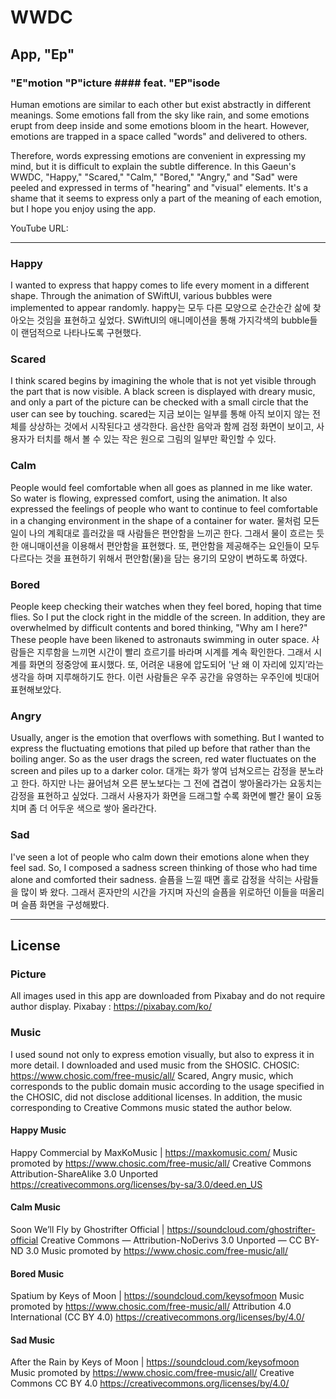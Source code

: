 # WWDC

## App, "Ep"

### "E"motion "P"icture #### feat. "EP"isode
Human emotions are similar to each other but exist abstractly in different meanings.
Some emotions fall from the sky like rain, and some emotions erupt from deep inside and some emotions bloom in the heart.
However, emotions are trapped in a space called "words" and delivered to others.

Therefore, words expressing emotions are convenient in expressing my mind, but it is difficult to explain the subtle difference.
In this Gaeun's WWDC, "Happy," "Scared," "Calm," "Bored," "Angry," and "Sad" were peeled and expressed in terms of "hearing" and "visual" elements.
It's a shame that it seems to express only a part of the meaning of each emotion, but I hope you enjoy using the app.

YouTube URL:

-------
### Happy
I wanted to express that happy comes to life every moment in a different shape.
Through the animation of SWiftUI, various bubbles were implemented to appear randomly.
happy는 모두 다른 모양으로 순간순간 삶에 찾아오는 것임을 표현하고 싶었다.
SWiftUI의 애니메이션을 통해 가지각색의 bubble들이 랜덤적으로 나타나도록 구현했다.

### Scared
I think scared begins by imagining the whole that is not yet visible through the part that is now visible.
A black screen is displayed with dreary music, and only a part of the picture can be checked with a small circle that the user can see by touching.
scared는 지금 보이는 일부를 통해 아직 보이지 않는 전체를 상상하는 것에서 시작된다고 생각한다.
음산한 음악과 함께 검정 화면이 보이고, 사용자가 터치를 해서 볼 수 있는 작은 원으로 그림의 일부만 확인할 수 있다.

### Calm
People would feel comfortable when all goes as planned in me like water.
So water is flowing, expressed comfort, using the animation.
It also expressed the feelings of people who want to continue to feel comfortable in a changing environment in the shape of a container for water.
물처럼 모든 일이 나의 계획대로 흘러갔을 때 사람들은 편안함을 느끼곤 한다.
그래서 물이 흐르는 듯한 애니매이션을 이용해서 편안함을 표현했다.
또, 편안함을 제공해주는 요인들이 모두 다르다는 것을 표현하기 위해서 편안함(물)을 담는 용기의 모양이 변하도록 하였다.

### Bored
People keep checking their watches when they feel bored, hoping that time flies. So I put the clock right in the middle of the screen.
In addition, they are overwhelmed by difficult contents and bored thinking, "Why am I here?" These people have been likened to astronauts swimming in outer space.
사람들은 지루함을 느끼면 시간이 빨리 흐르기를 바라며 시계를 계속 확인한다. 그래서 시계를 화면의 정중앙에 표시했다.
또, 어려운 내용에 압도되어 '난 왜 이 자리에 있지’라는 생각을 하며 지루해하기도 한다. 이런 사람들은 우주 공간을 유영하는 우주인에 빗대어 표현해보았다.

### Angry
Usually, anger is the emotion that overflows with something.
But I wanted to express the fluctuating emotions that piled up before that rather than the boiling anger.
So as the user drags the screen, red water fluctuates on the screen and piles up to a darker color.
대개는 화가 쌓여 넘쳐오르는 감정을 분노라고 한다.
하지만 나는 끓어넘쳐 오른 분노보다는 그 전에 겹겹이 쌓아올라가는 요동치는 감정을 표현하고 싶었다.
그래서 사용자가 화면을 드래그할 수록 화면에 빨간 물이 요동치며 좀 더 어두운 색으로 쌓아 올라간다.

### Sad
I've seen a lot of people who calm down their emotions alone when they feel sad.
So, I composed a sadness screen thinking of those who had time alone and comforted their sadness.
슬픔을 느낄 때면 홀로 감정을 삭히는 사람들을 많이 봐 왔다. 그래서 혼자만의 시간을 가지며 자신의 슬픔을 위로하던 이들을 떠올리며 슬픔 화면을 구성해봤다.

-------
## License

### Picture
All images used in this app are downloaded from Pixabay and do not require author display.
Pixabay : https://pixabay.com/ko/

### Music
I used sound not only to express emotion visually, but also to express it in more detail.
I downloaded and used music from the SHOSIC.
CHOSIC: https://www.chosic.com/free-music/all/
Scared, Angry music, which corresponds to the public domain music according to the usage specified in the CHOSIC, did not disclose additional licenses.
In addition, the music corresponding to Creative Commons music stated the author below.

#### Happy Music
Happy Commercial by MaxKoMusic | https://maxkomusic.com/
Music promoted by https://www.chosic.com/free-music/all/
Creative Commons Attribution-ShareAlike 3.0 Unported
https://creativecommons.org/licenses/by-sa/3.0/deed.en_US

#### Calm Music
Soon We’ll Fly by Ghostrifter Official | https://soundcloud.com/ghostrifter-official
Creative Commons — Attribution-NoDerivs 3.0 Unported — CC BY-ND 3.0
Music promoted by https://www.chosic.com/free-music/all/

#### Bored Music
Spatium by Keys of Moon | https://soundcloud.com/keysofmoon
Music promoted by https://www.chosic.com/free-music/all/
Attribution 4.0 International (CC BY 4.0)
https://creativecommons.org/licenses/by/4.0/

#### Sad Music
After the Rain by Keys of Moon | https://soundcloud.com/keysofmoon
Music promoted by https://www.chosic.com/free-music/all/
Creative Commons CC BY 4.0
https://creativecommons.org/licenses/by/4.0/

